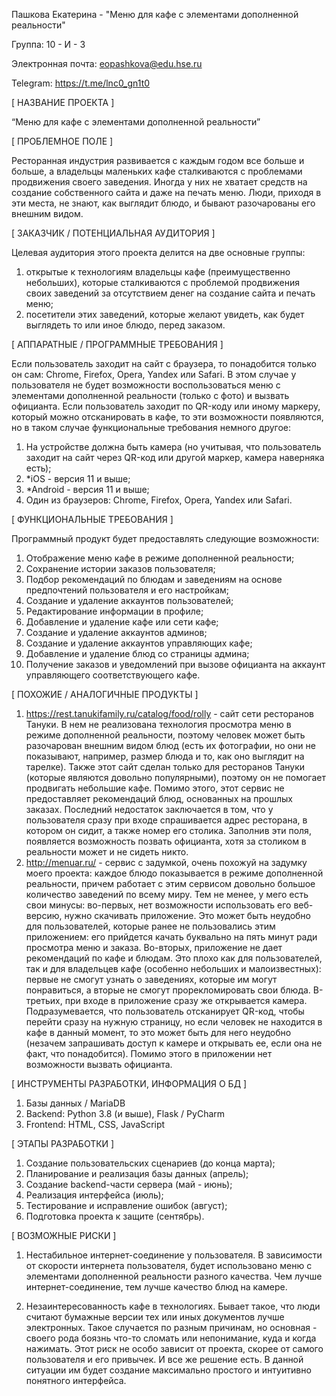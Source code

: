 Пашкова Екатерина - "Меню для кафе с элементами дополненной реальности"

Группа: 10 - И - 3

Электронная почта: eopashkova@edu.hse.ru

Telegram: https://t.me/lnc0_gn1t0

[ НАЗВАНИЕ ПРОЕКТА ]

“Меню для кафе с элементами дополненной реальности”

[ ПРОБЛЕМНОЕ ПОЛЕ ]

Ресторанная индустрия развивается с каждым годом все больше и больше, а владельцы маленьких кафе сталкиваются с проблемами продвижения своего заведения. Иногда у них не хватает средств на создание собственного сайта и даже на печать меню. Люди, приходя в эти места, не знают, как выглядит блюдо, и бывают разочарованы его внешним видом.

[ ЗАКАЗЧИК / ПОТЕНЦИАЛЬНАЯ АУДИТОРИЯ ]

Целевая аудитория этого проекта делится на две основные группы:
1) открытые к технологиям владельцы кафе (преимущественно небольших), которые сталкиваются с проблемой продвижения своих заведений за отсутствием денег на создание сайта и печать меню;
2) посетители этих заведений, которые желают увидеть, как будет выглядеть то или иное блюдо, перед заказом.

[ АППАРАТНЫЕ / ПРОГРАММНЫЕ ТРЕБОВАНИЯ ]

Если пользователь заходит на сайт с браузера, то понадобится только он сам: Chrome, Firefox, Opera, Yandex или Safari. В этом случае у пользователя не будет возможности воспользоваться меню с элементами дополненной реальности (только с фото) и вызвать официанта.
Если пользователь заходит по QR-коду или иному маркеру, который можно отсканировать в кафе, то эти возможности появляются, но в таком случае функциональные требования немного другое:
1) На устройстве должна быть камера (но учитывая, что пользователь заходит на сайт через QR-код или другой маркер, камера наверняка есть);
2) *iOS - версия 11 и выше;
3) *Android - версия 11 и выше;
4) Один из браузеров: Chrome, Firefox, Opera, Yandex или Safari.

[ ФУНКЦИОНАЛЬНЫЕ ТРЕБОВАНИЯ ]

Программный продукт будет предоставлять следующие возможности:
1) Отображение меню кафе в режиме дополненной реальности;
2) Сохранение истории заказов пользователя;
3) Подбор рекомендаций по блюдам и заведениям на основе предпочтений пользователя и его настройкам;
4) Создание и удаление аккаунтов пользователей;
5) Редактирование информации в профиле;
6) Добавление и удаление кафе или сети кафе;
7) Создание и удаление аккаунтов админов;
8) Создание и удаление аккаунтов управляющих кафе;
9) Добавление и удаление блюд со страницы админа;
10) Получение заказов и уведомлений при вызове официанта на аккаунт управляющего соответствующего кафе.

[ ПОХОЖИЕ / АНАЛОГИЧНЫЕ ПРОДУКТЫ ]

1) https://rest.tanukifamily.ru/catalog/food/rolly - сайт сети ресторанов Тануки. В нем не реализована технология просмотра меню в режиме дополненной реальности, поэтому человек может быть разочарован внешним видом блюд (есть их фотографии, но они не показывают, например, размер блюда и то, как оно выглядит на тарелке). Также этот сайт сделан только для ресторанов Тануки (которые являются довольно популярными), поэтому он не помогает продвигать небольшие кафе. Помимо этого, этот сервис не предоставляет рекомендаций блюд, основанных на прошлых заказах. Последний недостаток заключается в том, что у пользователя сразу при входе спрашивается адрес ресторана, в котором он сидит, а также номер его столика. Заполнив эти поля, появляется возможность позвать официанта, хотя за столиком в реальности может и не сидеть никто.
2) http://menuar.ru/ - сервис с задумкой, очень похожуй на задумку моего проекта: каждое блюдо показывается в режиме дополненной реальности, причем работает с этим сервисом довольно большое количество заведений по всему миру. Тем не менее, у мего есть свои минусы: во-первых, нет возможности использовать его веб-версию, нужно скачивать приложение. Это может быть неудобно для пользователей, которые ранее не пользовались этим приложением: его прийдется качать буквально на пять минут ради просмотра меню и заказа. Во-вторых, приложение не дает рекомендаций по кафе и блюдам. Это плохо как для пользователей, так и для владельцев кафе (особенно небольших и малоизвестных): первые не смогут узнать о заведениях, которые им могут понравиться, а вторые не смогут прорекломировать свои блюда. В-третьих, при входе в приложение сразу же открывается камера. Подразумевается, что пользователь отсканирует QR-код, чтобы перейти сразу на нужную страницу, но если человек не находится в кафе в данный момент, то это может быть для него неудобно (незачем запрашивать доступ к камере и открывать ее, если она не факт, что понадобится). Помимо этого в приложении нет возможности вызвать официанта.

[ ИНСТРУМЕНТЫ РАЗРАБОТКИ, ИНФОРМАЦИЯ О БД ]

1) Базы данных / MariaDB
2) Backend:
        Python 3.8 (и выше), Flask / PyCharm
3) Frontend: HTML, CSS, JavaScript

[ ЭТАПЫ РАЗРАБОТКИ ]

1) Создание пользовательских сценариев (до конца марта);
2) Планирование и реализация базы данных (апрель);
3) Создание backend-части сервера (май - июнь);
4) Реализация интерфейса (июль);
5) Тестирование и исправление ошибок (август);
6) Подготовка проекта к защите (сентябрь).

[ ВОЗМОЖНЫЕ РИСКИ ]

1) Нестабильное интернет-соединение у пользователя.
В зависимости от скорости интернета пользователя, будет использовано меню с элементами дополненной реальности разного качества. Чем лучше интернет-соединение, тем лучше качество блюд на камере.

2) Незаинтересованность кафе в технологиях.
Бывает такое, что люди считают бумажные версии тех или иных документов лучше электронных. Такое случается по разным причинам, но основная - своего рода боязнь что-то сломать или непонимание, куда и когда нажимать. Этот риск не особо зависит от проекта, скорее от самого пользователя и его привычек. И все же решение есть. В данной ситуации им будет создание максимально простого и интуитивно понятного интерфейса.
